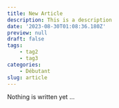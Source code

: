 ```yaml
---
title: New Article
description: This is a description
date: '2023-08-30T01:08:36.180Z'
preview: null
draft: false
tags:
    - tag2
    - tag3
categories:
    - Débutant
slug: article
---
```


Nothing is written yet ...